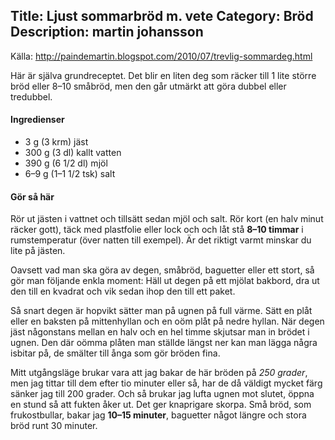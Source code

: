 Title: Ljust sommarbröd m. vete
Category: Bröd
Description: martin johansson
---

Källa: <http://paindemartin.blogspot.com/2010/07/trevlig-sommardeg.html>

Här är själva grundreceptet. Det blir en liten deg som räcker till 1 lite större bröd eller 8–10 småbröd, men den går utmärkt att göra dubbel eller tredubbel.

#### Ingredienser

* 3 g (3 krm) jäst
* 300 g (3 dl) kallt vatten
* 390 g (6 1/2 dl) mjöl
* 6–9 g (1–1 1/2 tsk) salt

#### Gör så här

Rör ut jästen i vattnet och tillsätt sedan mjöl och salt. Rör kort (en halv minut räcker gott), täck med plastfolie eller lock och och låt stå **8–10 timmar** i rumstemperatur (över natten till exempel). Är det riktigt varmt minskar du lite på jästen.

Oavsett vad man ska göra av degen, småbröd, baguetter eller ett stort, så gör man följande enkla moment: Häll ut degen på ett mjölat bakbord, dra ut den till en kvadrat och vik sedan ihop den till ett paket. 

Så snart degen är hopvikt sätter man på ugnen på full värme. Sätt en plåt eller en baksten på mittenhyllan och en oöm plåt på nedre hyllan. När degen jäst någonstans mellan en halv och en hel timme skjutsar man in brödet i ugnen. Den där oömma plåten man ställde längst ner kan man lägga några isbitar på, de smälter till ånga som gör bröden fina.

Mitt utgångsläge brukar vara att jag bakar de här bröden på *250 grader*, men jag tittar till dem efter tio minuter eller så, har de då väldigt mycket färg sänker jag till 200 grader. Och så brukar jag lufta ugnen mot slutet, öppna en stund så att fukten åker ut. Det ger knaprigare skorpa. Små bröd, som frukostbullar, bakar jag **10–15 minuter**, baguetter något längre och stora bröd runt 30 minuter.